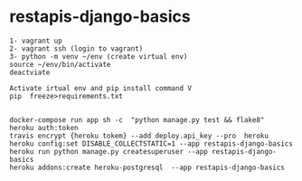 # restapis-django-basics


    1- vagrant up
    2- vagrant ssh (login to vagrant)
    3- python -m venv ~/env (create virtual env)
    source ~/env/bin/activate
    deactviate
    
    Activate irtual env and pip install command V
    pip  freeze>requirements.txt


    docker-compose run app sh -c  "python manage.py test && flake8"
    heroku auth:token
    travis encrypt {heroku tokem} --add deploy.api_key --pro  heroku 
    heroku config:set DISABLE_COLLECTSTATIC=1 --app restapis-django-basics
    heroku run python manage.py createsuperuser --app restapis-django-basics
    heroku addons:create heroku-postgresql  --app restapis-django-basics



